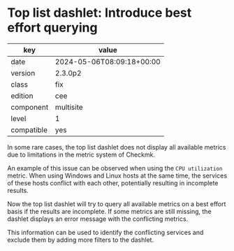 [//]: # (werk v2)
# Top list dashlet: Introduce best effort querying

key        | value
---------- | ---
date       | 2024-05-06T08:09:18+00:00
version    | 2.3.0p2
class      | fix
edition    | cee
component  | multisite
level      | 1
compatible | yes


In some rare cases, the top list dashlet does not display all available metrics
due to limitations in the metric system of Checkmk.

An example of this issue can be observed when using the `CPU utilization`
metric. When using Windows and Linux hosts at the same time, the services of
these hosts conflict with each other, potentially resulting in incomplete
results.

Now the top list dashlet will try to query all available metrics on a best
effort basis if the results are incomplete. If some metrics are still missing,
the dashlet displays an error message with the conflicting metrics.

This information can be used to identify the conflicting services and exclude
them by adding more filters to the dashlet.
